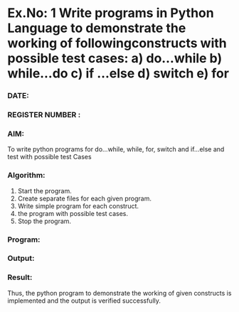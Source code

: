 # Ex.No: 1 Write programs in Python Language to demonstrate the working of followingconstructs with possible test cases: a) do…while b) while…do c) if …else d) switch e) for 

### DATE:                                                                            
### REGISTER NUMBER : 

### AIM:  
To write python programs for do…while, while, for, switch and if…else and test with possible test 
Cases 

### Algorithm:
1. Start the program.
2. Create separate files for each given program.
3. Write simple program for each construct.
4.  the program with possible test cases.
5. Stop the program.
### Program:

 














### Output:







### Result:
Thus, the python program to demonstrate the working of given constructs is implemented and the output is verified successfully.


